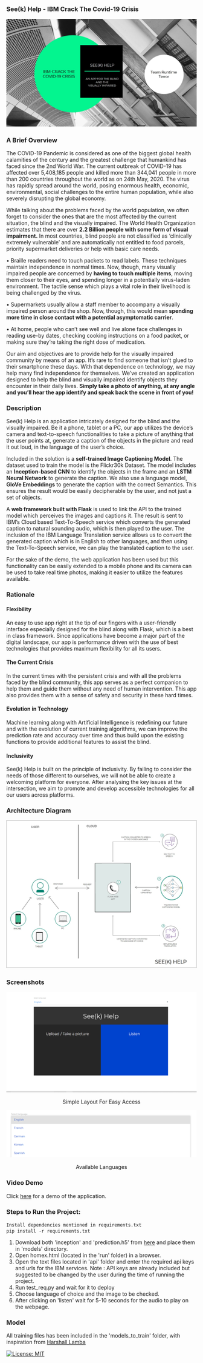 ### See(k) Help - IBM Crack The Covid-19 Crisis
<img src ="media/VideoTitle.jpg"> 

### A Brief Overview
The COVID-19 Pandemic is considered as one of the biggest global health calamities of the century and the greatest challenge that humankind has faced since the 2nd World War. The current outbreak of COVID-19 has affected over 5,408,185 people and killed more than 344,041 people in more than 200 countries throughout the world as on 24th May, 2020. The virus has rapidly spread around the world, posing enormous health, economic, environmental, social challenges to the entire human population, while also severely disrupting the global economy.  

While talking about the problems faced by the world population, we often forget to consider the ones that are the most affected by the current situation, the blind and the visually impaired. The World Health Organization estimates that there are over **2.2 Billion people with some form of visual impairment.** In most countries, blind people are not classified as ‘clinically extremely vulnerable’ and are automatically not entitled to food parcels, priority supermarket deliveries or help with basic care needs.  

•	Braille readers need to touch packets to read labels. These techniques maintain independence in normal times. Now, though, many visually impaired people are concerned by **having to touch multiple items**, moving them closer to their eyes, and spending longer in a potentially virus-laden environment. The tactile sense which plays a vital role in their livelihood is being challenged by the virus.  

•	Supermarkets usually allow a staff member to accompany a visually impaired person around the shop. Now, though, this would mean **spending more time in close contact with a potential asymptomatic carrier**.  

•	At home, people who can’t see well and live alone face challenges in reading use-by dates, checking cooking instructions on a food packet, or making sure they’re taking the right dose of medication.  

Our aim and objectives are to provide help for the visually impaired community by means of an app. It’s rare to find someone that isn’t glued to their smartphone these days. With that dependence on technology, we may help many find independence for themselves. We’ve created an application designed to help the blind and visually impaired identify objects they encounter in their daily lives. **Simply take a photo of anything, at any angle and you’ll hear the app identify and speak back the scene in front of you!** 

### Description
See(k) Help is an application intricately designed for the blind and the visually impaired. Be it a phone, tablet or a PC, our app utilizes the device’s camera and text-to-speech functionalities to take a picture of anything that the user points at, generate a caption of the objects in the picture and read it out loud, in the language of the user’s choice.   

Included in the solution is a **self-trained Image Captioning Model**. The dataset used to train the model is the Flickr30k Dataset. 
The model includes an **Inception-based CNN** to identify the objects in the frame and an **LSTM Neural Network** to generate the caption. We also use a language model, **GloVe Embeddings** to generate the caption with the correct Semantics. This ensures the result would be easily decipherable by the user, and not just a set of objects.   

A **web framework built with Flask** is used to link the API to the trained model which perceives the images and captions it. The result is sent to IBM’s Cloud based Text-To-Speech service which converts the generated caption to natural sounding audio, which is then played to the user. The inclusion of the IBM Language Translation service allows us to convert the generated caption which is in English to other languages, and then using the Text-To-Speech service, we can play the translated caption to the user.  

For the sake of the demo, the web application has been used but this functionality can be easily extended to a mobile phone and its camera can be used to take real time photos, making it easier to utilize the features available.

### Rationale
#### Flexibility
An easy to use app right at the tip of our fingers with a user-friendly interface especially designed for the blind along with Flask, which is a best in class framework. Since applications have become a major part of the digital landscape, our app is performance driven with the use of best technologies that provides maximum flexibility for all its users.

#### The Current Crisis
In the current times with the persistent crisis and with all the problems faced by the blind community, this app serves as a perfect companion to help them and guide them without any need of human intervention. This app also provides them with a sense of safety and security in these hard times.

#### Evolution in Technology
Machine learning along with Artificial Intelligence is redefining our future and with the evolution of current training algorithms, we can improve the prediction rate and accuracy over time and thus build upon the existing functions to provide additional features to assist the blind.

#### Inclusivity
See(k) Help is built on the principle of inclusivity. By failing to consider the needs of those different to ourselves, we will not be able to create a welcoming platform for everyone. After analysing the key issues at the intersection, we aim to promote and develop accessible technologies for all our users across platforms.  

### Architecture Diagram
![Architecture Diagram](media/Arch2.jpg)

### Screenshots
![Simple Layout For Easy Access](media/Screenshot%20(159).png) 
<p align="center">Simple Layout For Easy Access</p>  

<img src ="media/Screenshot (161).png">
<p align="center">Available Languages</p>  

### Video Demo  
Click [here](https://www.youtube.com/watch?v=P_XU4UL041Y) for a demo of the application.    

### Steps to Run the Project:
```
Install dependencies mentioned in requirements.txt
pip install -r requirements.txt
```

1. Download both 'inception' and 'prediction.h5' from [here](https://drive.google.com/drive/folders/1xSfaPYT7tZAN9sQZovjkeVF8jvLzmOSo)   and place them in 'models' directory.
2. Open homex.html (located in the 'run' folder) in a browser.
3. Open the text files located in 'api' folder and enter the required api keys and urls for the IBM services. Note : API keys are already included but suggested to be changed by the user during the time of running the project.
4. Run test_req.py and wait for it to deploy
5. Choose language of choice and the image to be checked.
6. After clicking on 'listen' wait for 5-10 seconds for the audio to play on the webpage.

### Model
All training files has been included in the 'models_to_train' folder, with inspiration from [Harshall Lamba](https://github.com/hlamba28/Automatic-Image-Captioning/blob/master/Automatic%20Image%20Captioning.ipynb)

[![License: MIT](https://img.shields.io/badge/License-MIT-yellow.svg)](https://opensource.org/licenses/MIT)
